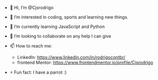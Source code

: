- 👋 Hi, I’m @Cjsrodrigo
  
- 👀 I’m interested in coding, sports and learning new things.

- 🌱 I’m currently learning JavaScript and Python
  
- 💞️ I’m looking to collaborate on any help I can give
  
- 📫 How to reach me:
  - LinkedIn: https://www.linkedin.com/in/rodrigocontbr/
  - frontend Mentor: https://www.frontendmentor.io/profile/Cjsrodrigo
  
- ⚡ Fun fact: I have a parrot :)

<!---
Cjsrodrigo/Cjsrodrigo is a ✨ special ✨ repository because its `README.md` (this file) appears on your GitHub profile.
You can click the Preview link to take a look at your changes.
--->

